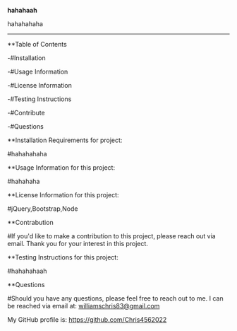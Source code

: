 

**hahahaah**

 
hahahahaha

----------------------------------

**Table of Contents

-#Installation

-#Usage Information

-#License Information

-#Testing Instructions

-#Contribute

-#Questions


**Installation Requirements for project:

#hahahahaha

**Usage Information for this project:

#hahahaha

**License Information for this project:

#jQuery,Bootstrap,Node

**Contrabution

#If you'd like to make a contribution to this project, please reach out via email.  Thank you for your interest in this project.

**Testing Instructions for this project:

#hahahahaah

**Questions

#Should you have any questions, please feel free to reach out to me.  I can be reached via email at: williamschris83@gmail.com

My GitHub profile is: https://github.com/Chris4562022





